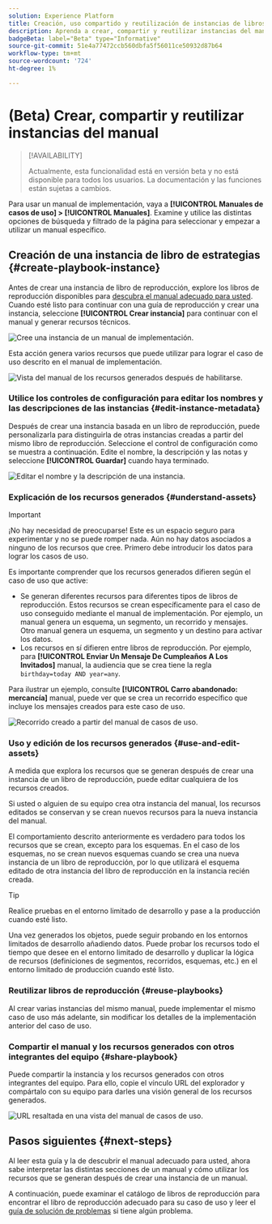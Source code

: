 ```yaml
---
solution: Experience Platform
title: Creación, uso compartido y reutilización de instancias de libros de reproducción
description: Aprenda a crear, compartir y reutilizar instancias del manual para lograr su caso práctico de marketing.
badgeBeta: label="Beta" type="Informative"
source-git-commit: 51e4a77472ccb560dbfa5f56011ce50932d87b64
workflow-type: tm+mt
source-wordcount: '724'
ht-degree: 1%

---
```



# (Beta) Crear, compartir y reutilizar instancias del manual

>[!AVAILABILITY]
>
>Actualmente, esta funcionalidad está en versión beta y no está disponible para todos los usuarios. La documentación y las funciones están sujetas a cambios.

Para usar un manual de implementación, vaya a **[!UICONTROL Manuales de casos de uso] > [!UICONTROL Manuales]**. Examine y utilice las distintas opciones de búsqueda y filtrado de la página para seleccionar y empezar a utilizar un manual específico.

## Creación de una instancia de libro de estrategias {#create-playbook-instance}

Antes de crear una instancia de libro de reproducción, explore los libros de reproducción disponibles para [descubra el manual adecuado para usted](/help/use-case-playbooks/playbooks/discover.md). Cuando esté listo para continuar con una guía de reproducción y crear una instancia, seleccione **[!UICONTROL Crear instancia]** para continuar con el manual y generar recursos técnicos.

![Cree una instancia de un manual de implementación.](/help/use-case-playbooks/assets/playbooks/ui-guide/create-playbook-instance.png)

Esta acción genera varios recursos que puede utilizar para lograr el caso de uso descrito en el manual de implementación.

![Vista del manual de los recursos generados después de habilitarse.](/help/use-case-playbooks/assets/playbooks/ui-guide/play-view.png)

### Utilice los controles de configuración para editar los nombres y las descripciones de las instancias {#edit-instance-metadata}

Después de crear una instancia basada en un libro de reproducción, puede personalizarla para distinguirla de otras instancias creadas a partir del mismo libro de reproducción. Seleccione el control de configuración como se muestra a continuación. Edite el nombre, la descripción y las notas y seleccione **[!UICONTROL Guardar]** cuando haya terminado.

![Editar el nombre y la descripción de una instancia.](/help/use-case-playbooks/assets/playbooks/ui-guide/playbook-settings.gif)

### Explicación de los recursos generados {#understand-assets}

>[!IMPORTANT]
>
>¡No hay necesidad de preocuparse! Este es un espacio seguro para experimentar y no se puede romper nada. Aún no hay datos asociados a ninguno de los recursos que cree. Primero debe introducir los datos para lograr los casos de uso.

Es importante comprender que los recursos generados difieren según el caso de uso que active:

* Se generan diferentes recursos para diferentes tipos de libros de reproducción. Estos recursos se crean específicamente para el caso de uso conseguido mediante el manual de implementación. Por ejemplo, un manual genera un esquema, un segmento, un recorrido y mensajes. Otro manual genera un esquema, un segmento y un destino para activar los datos.
* Los recursos en sí difieren entre libros de reproducción. Por ejemplo, para **[!UICONTROL Enviar Un Mensaje De Cumpleaños A Los Invitados]** manual, la audiencia que se crea tiene la regla `birthday=today AND year=any`.

Para ilustrar un ejemplo, consulte **[!UICONTROL Carro abandonado: mercancía]** manual, puede ver que se crea un recorrido específico que incluye los mensajes creados para este caso de uso.

![Recorrido creado a partir del manual de casos de uso.](/help/use-case-playbooks/assets/playbooks/ui-guide/journey-preview.png)

### Uso y edición de los recursos generados {#use-and-edit-assets}

A medida que explora los recursos que se generan después de crear una instancia de un libro de reproducción, puede editar cualquiera de los recursos creados.

Si usted o alguien de su equipo crea otra instancia del manual, los recursos editados se conservan y se crean nuevos recursos para la nueva instancia del manual.

El comportamiento descrito anteriormente es verdadero para todos los recursos que se crean, excepto para los esquemas. En el caso de los esquemas, no se crean nuevos esquemas cuando se crea una nueva instancia de un libro de reproducción, por lo que utilizará el esquema editado de otra instancia del libro de reproducción en la instancia recién creada.

>[!TIP]
>
>Realice pruebas en el entorno limitado de desarrollo y pase a la producción cuando esté listo.
>
>Una vez generados los objetos, puede seguir probando en los entornos limitados de desarrollo añadiendo datos. Puede probar los recursos todo el tiempo que desee en el entorno limitado de desarrollo y duplicar la lógica de recursos (definiciones de segmentos, recorridos, esquemas, etc.) en el entorno limitado de producción cuando esté listo.

### Reutilizar libros de reproducción {#reuse-playbooks}

Al crear varias instancias del mismo manual, puede implementar el mismo caso de uso más adelante, sin modificar los detalles de la implementación anterior del caso de uso.

### Compartir el manual y los recursos generados con otros integrantes del equipo {#share-playbook}

Puede compartir la instancia y los recursos generados con otros integrantes del equipo. Para ello, copie el vínculo URL del explorador y compártalo con su equipo para darles una visión general de los recursos generados.

![URL resaltada en una vista del manual de casos de uso.](/help/use-case-playbooks/assets/playbooks/ui-guide/playbook-url.png)

## Pasos siguientes {#next-steps}

Al leer esta guía y la de descubrir el manual adecuado para usted, ahora sabe interpretar las distintas secciones de un manual y cómo utilizar los recursos que se generan después de crear una instancia de un manual.

A continuación, puede examinar el catálogo de libros de reproducción para encontrar el libro de reproducción adecuado para su caso de uso y leer el [guía de solución de problemas](/help/use-case-playbooks/playbooks/troubleshooting.md) si tiene algún problema.